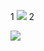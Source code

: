 1
![](https://r2.bike40075.com/2025/01/22/17375258479297.jpg)
2

![](https://pub-f6568df0c58643a2bf2e7a9c9afa98b1.r2.dev/tea.png)